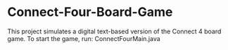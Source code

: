 # Connect-Four-Board-Game
This project simulates a digital text-based version of the Connect 4 board game. 
To start the game, run: ConnectFourMain.java
